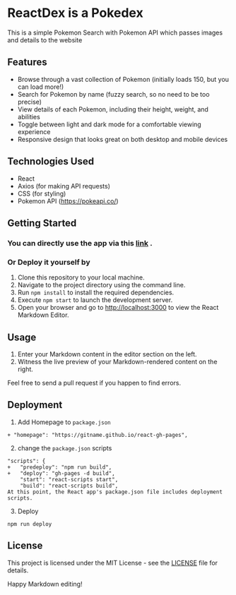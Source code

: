 # ReactDex is a Pokedex

This is a simple Pokemon Search with Pokemon API which passes images and details to the website

## Features

- Browse through a vast collection of Pokemon (initially loads 150, but you can load more!)
- Search for Pokemon by name (fuzzy search, so no need to be too precise)
- View details of each Pokemon, including their height, weight, and abilities
- Toggle between light and dark mode for a comfortable viewing experience
- Responsive design that looks great on both desktop and mobile devices

## Technologies Used

- React
- Axios (for making API requests)
- CSS (for styling)
- Pokemon API (https://pokeapi.co/)

## Getting Started

### You can directly use the app via this [link](https://bharathajjarapu.github.io/ReactDex) .

### Or Deploy it yourself by

1. Clone this repository to your local machine.
2. Navigate to the project directory using the command line.
3. Run `npm install` to install the required dependencies.
4. Execute `npm start` to launch the development server.
5. Open your browser and go to [http://localhost:3000](http://localhost:3000) to view the React Markdown Editor.

## Usage

1. Enter your Markdown content in the editor section on the left.
2. Witness the live preview of your Markdown-rendered content on the right.

Feel free to send a pull request if you happen to find errors.

## Deployment

1. Add Homepage to `package.json`

```
+ "homepage": "https://gitname.github.io/react-gh-pages",
```

2. change the `package.json` scripts
```
"scripts": {
+   "predeploy": "npm run build",
+   "deploy": "gh-pages -d build",
    "start": "react-scripts start",
    "build": "react-scripts build",
At this point, the React app's package.json file includes deployment scripts.
```
3. Deploy
```
npm run deploy
```

## License

This project is licensed under the MIT License - see the [LICENSE](LICENSE) file for details.

Happy Markdown editing!
